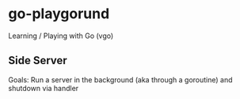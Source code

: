 # go-playgorund
Learning / Playing with Go (vgo)

## Side Server
Goals: Run a server in the background (aka through a goroutine) and shutdown via handler
